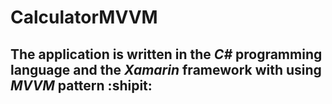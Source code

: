 # CalculatorMVVM
## The application is written in the ***C#*** programming language and the ***Xamarin*** framework with using ***MVVM*** pattern :shipit:
